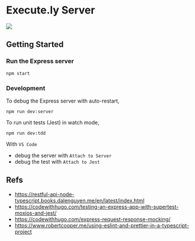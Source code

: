# Execute.ly Server

![](https://media.giphy.com/media/gdkFelq0TLwoInOkjp/source.gif)

## Getting Started

### Run the Express server
```
npm start
```

### Development

To debug the Express server with auto-restart,
```
npm run dev:server
```

To run unit tests (Jest) in watch mode,
```
npm run dev:tdd
```

With `VS Code`
- debug the server with `Attach to Server` 
- debug the test with `Attach to Jest`

## Refs
- https://restful-api-node-typescript.books.dalenguyen.me/en/latest/index.html
- https://codewithhugo.com/testing-an-express-app-with-supertest-moxios-and-jest/
- https://codewithhugo.com/express-request-response-mocking/
- https://www.robertcooper.me/using-eslint-and-prettier-in-a-typescript-project


